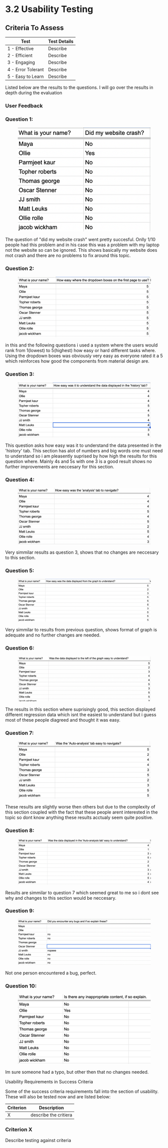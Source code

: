# 3.2 Usability Testing

## Criteria To Assess

| Test               | Test Details |
| ------------------ | ------------ |
| 1 - Effective      | Describe     |
| 2 - Efficient      | Describe     |
| 3 - Engaging       | Describe     |
| 4 - Error Tolerant | Describe     |
| 5 - Easy to Learn  | Describe     |

Listed below are the results to the questions. I will go over the results in depth during the evaluation

### User Feedback

### Question 1:



<figure><img src="../.gitbook/assets/image (26).png" alt=""><figcaption></figcaption></figure>

The question of "did my website crash" went pretty succesful. Onlly 1/10 people had this problem and in his case this was a problem with my laptop not the website so can be ignored. This shows basically my website does mot crash and there are no problems to fix around this topic.

### Question 2:

&#x20;  &#x20;

<figure><img src="../.gitbook/assets/image (37).png" alt=""><figcaption></figcaption></figure>

in this and the following questions i used a system where the users would rank from 1(lowest) to 5(highest) how easy or hard different tasks where. Using the dropdown boxes was obviously very easy as everyone rated it a 5 which reinforces how good the components from material design are.

### Question 3:

<figure><img src="../.gitbook/assets/image (38).png" alt=""><figcaption></figcaption></figure>

This question asks how easy was it to understand the data presented in the 'history' tab. This section has alot of numbers and big words one must need to understand so i am pleasently suprised by how high the results for this question where. Mainly 4s and 5s with one 3 is a good result shows no further improvements are neccesary for this section.



### Question 4:

<figure><img src="../.gitbook/assets/image (39).png" alt=""><figcaption></figcaption></figure>



Very simmilar results as question 3, shows that no changes are neccesary to this section.



### Question 5:

<figure><img src="../.gitbook/assets/image (40).png" alt=""><figcaption></figcaption></figure>

Very simmilar to results from previous question, shows format of graph is adequate and no further changes are needed.



### Question 6:

<figure><img src="../.gitbook/assets/image (41).png" alt=""><figcaption></figcaption></figure>

The results in this section where suprisingly good, this section displayed different regression data which isnt the easiest to understand but i guess most of these people diagreed and thought it was easy.



### Question 7:

<figure><img src="../.gitbook/assets/image (42).png" alt=""><figcaption></figcaption></figure>

These results are slightly worse then others but due to the complexity of this section coupled with the fact that these people arent interested in the topic so dont know anything these results acctualy seem quite positive.



### Question 8:

<figure><img src="../.gitbook/assets/image (43).png" alt=""><figcaption></figcaption></figure>

Results are simmilar to question 7 which seemed great to me so i dont see why and changes to this section would be neccesary.



### Question 9:

<figure><img src="../.gitbook/assets/image (44).png" alt=""><figcaption></figcaption></figure>

Not one person encountered a bug, perfect.



### Question 10:

<figure><img src="../.gitbook/assets/image (45).png" alt=""><figcaption></figcaption></figure>

Im sure someone had a typo, but other then that no changes needed.





Usability Requirements in Success Criteria

Some of the success criteria requirements fall into the section of usability. These will also be tested now and are listed below:

| Criterion | Description           |
| --------- | --------------------- |
| X         | describe the critiera |

### Criterion X

Describe testing against criteria
